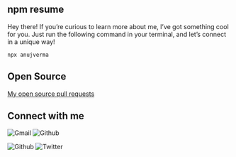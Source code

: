 ## npm resume
 
 Hey there!
 If you’re curious to learn more about me, I’ve got something cool for you. Just run the following command in your terminal, and let’s connect in a unique way!

`npx anujverma`


## Open Source

[My open source pull requests](https://github.com/pulls?q=is%3Apr+author%3Aanujverma000+is%3Apublic)


## Connect with me
![Gmail](https://img.shields.io/badge/email-anujverma000@gmail.com-blue)
![Github](https://img.shields.io/badge/github-anujverma000-black)

![Github](https://img.shields.io/github/followers/anujverma000?style=social)
![Twitter](https://img.shields.io/twitter/follow/anujverma000?style=social)
